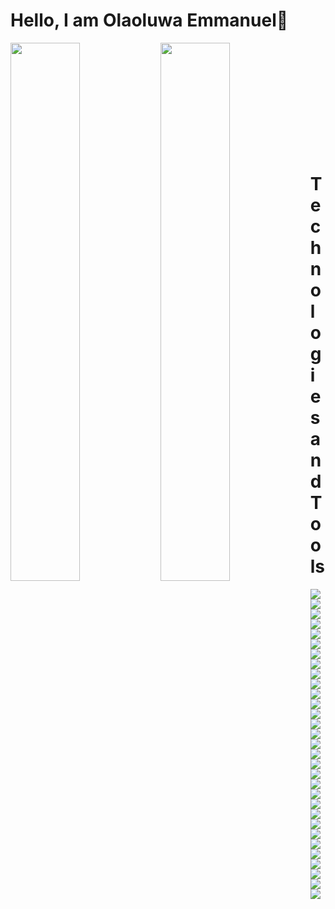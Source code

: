 # Hello, I am Olaoluwa Emmanuel👋

<img align="left" width="47%" src="https://github-readme-stats.vercel.app/api?username=Emmanuel0846&show_icons=true&theme=radical">
<img align="left" width="47%" src="https://github-readme-stats.vercel.app/api/top-langs/?username=Emmanuel0846&layout=compact">

<br> <br><br><br><br><br><br><br><br><br>
<h1 width="200px" align="left">Technologies and Tools</h1>
<img align="left" src="https://img.shields.io/badge/node.js-6DA55F?style=for-the-badge&logo=node.js&logoColor=white" >
<img align="left" src="https://img.shields.io/badge/bootstrap-%238511FA.svg?style=for-the-badge&logo=bootstrap&logoColor=white" >
<img align="left" src="https://img.shields.io/badge/daisyui-5A0EF8?style=for-the-badge&logo=daisyui&logoColor=white" >
<img align="left" src="https://img.shields.io/badge/chakra-%234ED1C5.svg?style=for-the-badge&logo=chakraui&logoColor=white" >
<img align="left" src="https://img.shields.io/badge/jquery-%230769AD.svg?style=for-the-badge&logo=jquery&logoColor=white" >
<img align="left" src="https://img.shields.io/badge/MUI-%230081CB.svg?style=for-the-badge&logo=mui&logoColor=white" >
<img align="left" src="https://img.shields.io/badge/NPM-%23CB3837.svg?style=for-the-badge&logo=npm&logoColor=white" >
<img align="left" src="https://img.shields.io/badge/Next-black?style=for-the-badge&logo=next.js&logoColor=white" >
<img align="left" src="https://img.shields.io/badge/react-%2320232a.svg?style=for-the-badge&logo=react&logoColor=%2361DAFB" >
<img align="left" src="https://img.shields.io/badge/SASS-hotpink.svg?style=for-the-badge&logo=SASS&logoColor=white" >
<img align="left" src="https://img.shields.io/badge/styled--components-DB7093?style=for-the-badge&logo=styled-components&logoColor=white" >
<img align="left" src="https://img.shields.io/badge/tailwindcss-%2338B2AC.svg?style=for-the-badge&logo=tailwind-css&logoColor=white" >
<img align="left" src="https://img.shields.io/badge/threejs-black?style=for-the-badge&logo=three.js&logoColor=white" >
<img align="left" src="https://img.shields.io/badge/vite-%23646CFF.svg?style=for-the-badge&logo=vite&logoColor=white">
<img align="left" src="https://img.shields.io/badge/firebase-%23039BE5.svg?style=for-the-badge&logo=firebase">
<img align="left" src="https://img.shields.io/badge/github%20pages-121013?style=for-the-badge&logo=github&logoColor=white">
<img align="left" src="https://img.shields.io/badge/netlify-%23000000.svg?style=for-the-badge&logo=netlify&logoColor=#00C7B7">
<img align="left" src="https://img.shields.io/badge/vercel-%23000000.svg?style=for-the-badge&logo=vercel&logoColor=white">
<img src="https://img.shields.io/badge/Codesandbox-040404?style=for-the-badge&logo=codesandbox&logoColor=DBDBDB">
<img align="left" src="https://img.shields.io/badge/Atom-%2366595C.svg?style=for-the-badge&logo=atom&logoColor=white">
<img align="left" src="https://img.shields.io/badge/Emacs-%237F5AB6.svg?&style=for-the-badge&logo=gnu-emacs&logoColor=white">
<img align="left" src="https://img.shields.io/badge/Replit-DD1200?style=for-the-badge&logo=Replit&logoColor=white">
<img align="left" src="https://img.shields.io/badge/sublime_text-%23575757.svg?style=for-the-badge&logo=sublime-text&logoColor=important">
<img align="left" src="https://img.shields.io/badge/VIM-%2311AB00.svg?style=for-the-badge&logo=vim&logoColor=white">
<img align="left" src="https://img.shields.io/badge/Visual%20Studio-5C2D91.svg?style=for-the-badge&logo=visual-studio&logoColor=white">
<img align="left" src="https://img.shields.io/badge/c-%2300599C.svg?style=for-the-badge&logo=c&logoColor=white">
<img align="left" src="https://img.shields.io/badge/css3-%231572B6.svg?style=for-the-badge&logo=css3&logoColor=white">
<img align="left" src="https://img.shields.io/badge/html5-%23E34F26.svg?style=for-the-badge&logo=html5&logoColor=white">
<img align="left" src="https://img.shields.io/badge/javascript-%23323330.svg?style=for-the-badge&logo=javascript&logoColor=%23F7DF1E">
<img align="left" src="https://img.shields.io/badge/shell_script-%23121011.svg?style=for-the-badge&logo=gnu-bash&logoColor=white">
<img align="left" src="https://img.shields.io/badge/typescript-%23007ACC.svg?style=for-the-badge&logo=typescript&logoColor=white">



